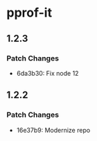 # pprof-it

## 1.2.3

### Patch Changes

- 6da3b30: Fix node 12

## 1.2.2

### Patch Changes

- 16e37b9: Modernize repo
